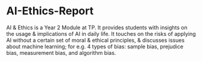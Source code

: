 # AI-Ethics-Report
AI &amp; Ethics is a Year 2 Module at TP. It provides students with insights on the usage &amp; implications of AI in daily life. It touches on the risks of applying AI without a certain set of moral &amp; ethical principles, &amp; discusses issues about machine learning; for e.g. 4 types of bias: sample bias, prejudice bias, measurement bias, and algorithm bias.
